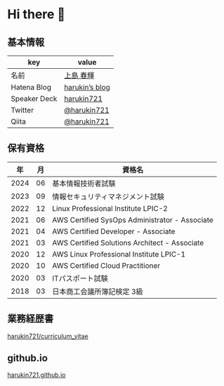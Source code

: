 # Hi there 👋

<!--
**harukin721/harukin721** is a ✨ _special_ ✨ repository because its `README.md` (this file) appears on your GitHub profile.

Here are some ideas to get you started:

- 🔭 I’m currently working on ...
- 🌱 I’m currently learning ...
- 👯 I’m looking to collaborate on ...
- 🤔 I’m looking for help with ...
- 💬 Ask me about ...
- 📫 How to reach me: ...
- 😄 Pronouns: ...
- ⚡ Fun fact: ...
-->

## 基本情報

|key|value|
|----|----|
|名前|[上島 春輝](https://www.wantedly.com/id/harukin721/)|
|Hatena Blog|[harukin’s blog](https://harukin721.hatenablog.com/)|
|Speaker Deck|[harukin721](https://speakerdeck.com/harukin721/)|
|Twitter| [@harukin721](https://twitter.com/harukin721/)|
|Qiita|[@harukin721](https://qiita.com/harukin721/)|

## 保有資格

|年|月|資格名|
|----|----|----|
|2024|06|基本情報技術者試験|
|2023|09|情報セキュリティマネジメント試験|
|2022|12|Linux Professional Institute LPIC-2|
|2021|06|AWS Certified SysOps Administrator - Associate|
|2021|04|AWS Certified Developer - Associate|
|2021|03|AWS Certified Solutions Architect - Associate|
|2020|12|AWS Linux Professional Institute LPIC-1|
|2020|10|AWS Certified Cloud Practitioner|
|2020|03|ITパスポート試験|
|2018|03|日本商工会議所簿記検定 3級|

## 業務経歴書

[harukin721/curriculum_vitae](https://github.com/harukin721/curriculum_vitae)

## github.io

[harukin721.github.io](https://harukin721.github.io)

